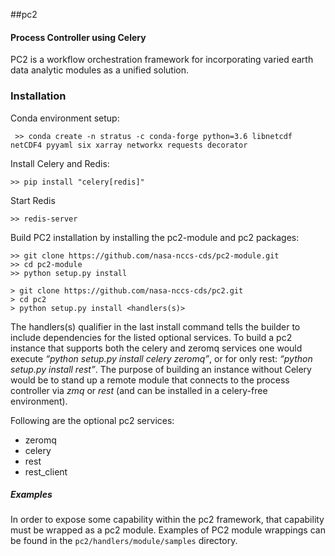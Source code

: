##pc2
#### Process Controller using Celery

PC2 is a workflow orchestration framework for incorporating varied earth data analytic modules as a unified solution. 
### Installation

Conda environment setup:
```
 >> conda create -n stratus -c conda-forge python=3.6 libnetcdf netCDF4 pyyaml six xarray networkx requests decorator
 ```
 
Install Celery and Redis:
```
>> pip install "celery[redis]"
```

Start Redis
```
>> redis-server
```

Build PC2 installation by installing the pc2-module and pc2 packages:

    >> git clone https://github.com/nasa-nccs-cds/pc2-module.git
    >> cd pc2-module
    >> python setup.py install

    > git clone https://github.com/nasa-nccs-cds/pc2.git
    > cd pc2
    > python setup.py install <handlers(s)>

The handlers(s) qualifier in the last install command tells the builder to include dependencies for the listed optional services.  To build a pc2 instance that supports both the celery and zeromq services one would execute *“python setup.py install celery zeromq”*, or for only rest: *“python setup.py install rest”*.  The purpose of building an instance without Celery would be to stand up a remote module that connects to the process controller via *zmq* or *rest* (and can be installed in a celery-free environment).  

Following are the optional pc2 services:
 
* zeromq
* celery
* rest
* rest_client

##### Examples

In order to expose some capability within the pc2 framework, that capability must be wrapped as a pc2 module.
Examples of PC2 module wrappings can be found in the `pc2/handlers/module/samples` directory.



